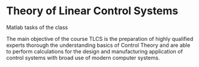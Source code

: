 # Theory of Linear Control Systems

Matlab tasks of the class

The main objective of the course TLCS is the preparation 
of highly qualified experts thorough the understanding 
basics of Control Theory and are able to perform calculations 
for the design and manufacturing application of control systems
 with broad use of modern computer systems.